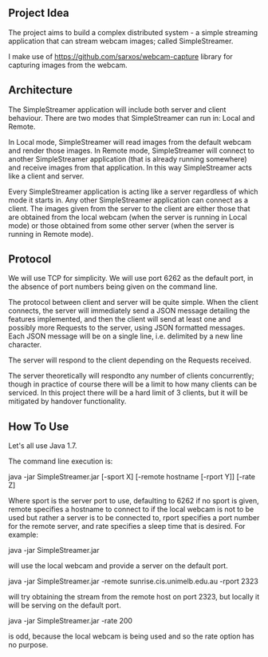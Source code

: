 ## Project Idea
The project aims to build a  complex distributed system - a simple streaming application that can stream webcam images;
called SimpleStreamer.

I make use of https://github.com/sarxos/webcam-capture library for capturing images from the webcam.

## Architecture
The SimpleStreamer application will include both server and client behaviour. There are two modes that SimpleStreamer 
can run in: Local and Remote. 

In Local mode, SimpleStreamer will read images from the default webcam and render those images. In Remote mode, 
SimpleStreamer will connect to another SimpleStreamer application (that is already running somewhere) and receive 
images from that application. In this way SimpleStreamer acts like a client and server. 

Every SimpleStreamer application is acting like a server regardless of which mode it starts in. Any other 
SimpleStreamer application can connect as a client. The images given from the server to the client are either those 
that are obtained from the local webcam (when the server is running in Local mode) or those obtained from some other 
server (when the server is running in Remote mode).

## Protocol
We will use TCP for simplicity. We will use port 6262 as the default port, in the absence of port numbers being given 
on the command line.

The protocol between client and server will be quite simple. When the client connects, the server will immediately 
send a JSON message detailing the features implemented, and then the client will send at least one and possibly more 
Requests to the server, using JSON formatted messages. Each JSON message will be on a single line, i.e. delimited by 
a new line character.

The server will respond to the client depending on the Requests received.

The server theoretically will respondto any number of clients concurrently; though in practice of course there will be
a limit to how many clients can be serviced. In this project there will be a hard limit of 3 clients, but it will be 
mitigated by handover functionality.

## How To Use
Let's all use Java 1.7.

The command line execution is:

java -jar SimpleStreamer.jar [-sport X] [-remote hostname [-rport Y]] [-rate Z]

Where sport is the server port to use, defaulting to 6262 if no sport is given, remote specifies a hostname to connect
to if the local webcam is not to be used but rather a server is to be connected to, rport specifies a port number for 
the remote server, and rate specifies a sleep time that is desired. For example:

java -jar SimpleStreamer.jar

will use the local webcam and provide a server on the default port.

java -jar SimpleStreamer.jar -remote sunrise.cis.unimelb.edu.au -rport 2323

will try obtaining the stream from the remote host on port 2323, but locally it will be serving on the default port.

java -jar SimpleStreamer.jar -rate 200

is odd, because the local webcam is being used and so the rate option has no purpose. 
